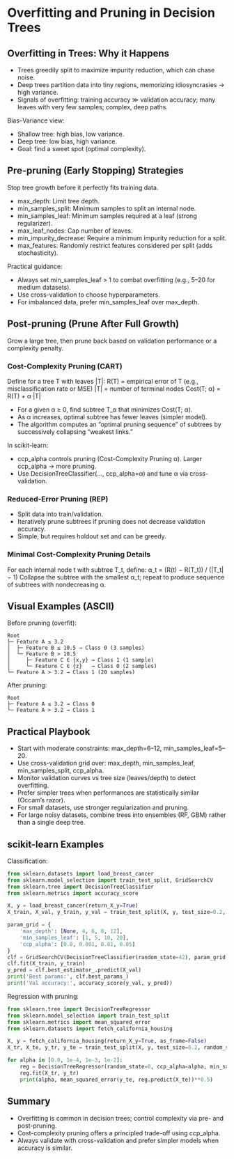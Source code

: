 # Overfitting and Pruning in Decision Trees

## Overfitting in Trees: Why it Happens
- Trees greedily split to maximize impurity reduction, which can chase noise.
- Deep trees partition data into tiny regions, memorizing idiosyncrasies → high variance.
- Signals of overfitting: training accuracy ≫ validation accuracy; many leaves with very few samples; complex, deep paths.

Bias–Variance view:
- Shallow tree: high bias, low variance.
- Deep tree: low bias, high variance.
- Goal: find a sweet spot (optimal complexity).

## Pre-pruning (Early Stopping) Strategies
Stop tree growth before it perfectly fits training data.
- max_depth: Limit tree depth.
- min_samples_split: Minimum samples to split an internal node.
- min_samples_leaf: Minimum samples required at a leaf (strong regularizer).
- max_leaf_nodes: Cap number of leaves.
- min_impurity_decrease: Require a minimum impurity reduction for a split.
- max_features: Randomly restrict features considered per split (adds stochasticity).

Practical guidance:
- Always set min_samples_leaf > 1 to combat overfitting (e.g., 5–20 for medium datasets).
- Use cross-validation to choose hyperparameters.
- For imbalanced data, prefer min_samples_leaf over max_depth.

## Post-pruning (Prune After Full Growth)
Grow a large tree, then prune back based on validation performance or a complexity penalty.

### Cost-Complexity Pruning (CART)
Define for a tree T with leaves |T|:
R(T) = empirical error of T (e.g., misclassification rate or MSE)
|T| = number of terminal nodes
Cost(T; α) = R(T) + α |T|

- For a given α ≥ 0, find subtree T_α that minimizes Cost(T; α).
- As α increases, optimal subtree has fewer leaves (simpler model).
- The algorithm computes an “optimal pruning sequence” of subtrees by successively collapsing “weakest links.”

In scikit-learn:
- ccp_alpha controls pruning (Cost-Complexity Pruning α). Larger ccp_alpha → more pruning.
- Use DecisionTreeClassifier(..., ccp_alpha=α) and tune α via cross-validation.

### Reduced-Error Pruning (REP)
- Split data into train/validation.
- Iteratively prune subtrees if pruning does not decrease validation accuracy.
- Simple, but requires holdout set and can be greedy.

### Minimal Cost-Complexity Pruning Details
For each internal node t with subtree T_t, define:
α_t = (R(t) − R(T_t)) / (|T_t| − 1)
Collapse the subtree with the smallest α_t; repeat to produce sequence of subtrees with nondecreasing α.

## Visual Examples (ASCII)
Before pruning (overfit):
```
Root
├─ Feature A ≤ 3.2
│  ├─ Feature B ≤ 10.5 → Class 0 (3 samples)
│  └─ Feature B > 10.5
│     ├─ Feature C ∈ {x,y} → Class 1 (1 sample)
│     └─ Feature C ∈ {z}   → Class 0 (2 samples)
└─ Feature A > 3.2 → Class 1 (20 samples)
```
After pruning:
```
Root
├─ Feature A ≤ 3.2 → Class 0
└─ Feature A > 3.2 → Class 1
```

## Practical Playbook
- Start with moderate constraints: max_depth=6–12, min_samples_leaf=5–20.
- Use cross-validation grid over: max_depth, min_samples_leaf, min_samples_split, ccp_alpha.
- Monitor validation curves vs tree size (leaves/depth) to detect overfitting.
- Prefer simpler trees when performances are statistically similar (Occam’s razor).
- For small datasets, use stronger regularization and pruning.
- For large noisy datasets, combine trees into ensembles (RF, GBM) rather than a single deep tree.

## scikit-learn Examples
Classification:
```python
from sklearn.datasets import load_breast_cancer
from sklearn.model_selection import train_test_split, GridSearchCV
from sklearn.tree import DecisionTreeClassifier
from sklearn.metrics import accuracy_score

X, y = load_breast_cancer(return_X_y=True)
X_train, X_val, y_train, y_val = train_test_split(X, y, test_size=0.2, random_state=42, stratify=y)

param_grid = {
    'max_depth': [None, 4, 6, 8, 12],
    'min_samples_leaf': [1, 5, 10, 20],
    'ccp_alpha': [0.0, 0.001, 0.01, 0.05]
}
clf = GridSearchCV(DecisionTreeClassifier(random_state=42), param_grid, cv=5, n_jobs=-1)
clf.fit(X_train, y_train)
y_pred = clf.best_estimator_.predict(X_val)
print('Best params:', clf.best_params_)
print('Val accuracy:', accuracy_score(y_val, y_pred))
```

Regression with pruning:
```python
from sklearn.tree import DecisionTreeRegressor
from sklearn.model_selection import train_test_split
from sklearn.metrics import mean_squared_error
from sklearn.datasets import fetch_california_housing

X, y = fetch_california_housing(return_X_y=True, as_frame=False)
X_tr, X_te, y_tr, y_te = train_test_split(X, y, test_size=0.2, random_state=0)

for alpha in [0.0, 1e-4, 1e-3, 1e-2]:
    reg = DecisionTreeRegressor(random_state=0, ccp_alpha=alpha, min_samples_leaf=5)
    reg.fit(X_tr, y_tr)
    print(alpha, mean_squared_error(y_te, reg.predict(X_te))**0.5)
```

## Summary
- Overfitting is common in decision trees; control complexity via pre- and post-pruning.
- Cost-complexity pruning offers a principled trade-off using ccp_alpha.
- Always validate with cross-validation and prefer simpler models when accuracy is similar.
